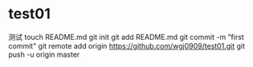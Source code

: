 # test01
测试
touch README.md
git init
git add README.md
git commit -m "first commit"
git remote add origin https://github.com/wgj0909/test01.git
git push -u origin master
